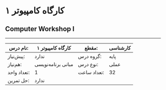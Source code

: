 # کارگاه کامپیوتر ۱
## Computer Workshop I
_______________________________________________________________________________
| نام درس:    | کارگاه کامپیوتر ۱  | مقطع:       | کارشناسی |
| ----------- | ------------------ | ----------- | -------- |
| پیش‌نیاز:   | ندارد              | گروه درس:   | پایه     |
| هم‌نیاز:    | مبانی برنامه‌نویسی | نوع درس:    | عملی     |
| تعداد واحد: | 1                  | تعداد ساعت: | 32       |
| حل تمرین:   |  ندارد             |             |          |
